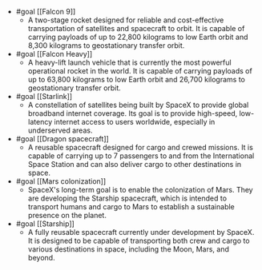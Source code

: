 
- #goal [[Falcon 9]]
	- A two-stage rocket designed for reliable and cost-effective transportation of satellites and spacecraft to orbit. It is capable of carrying payloads of up to 22,800 kilograms to low Earth orbit and 8,300 kilograms to geostationary transfer orbit.
- #goal [[Falcon Heavy]]
	- A heavy-lift launch vehicle that is currently the most powerful operational rocket in the world. It is capable of carrying payloads of up to 63,800 kilograms to low Earth orbit and 26,700 kilograms to geostationary transfer orbit.
- #goal [[Starlink]]
	- A constellation of satellites being built by SpaceX to provide global broadband internet coverage. Its goal is to provide high-speed, low-latency internet access to users worldwide, especially in underserved areas.
- #goal [[Dragon spacecraft]]
	- A reusable spacecraft designed for cargo and crewed missions. It is capable of carrying up to 7 passengers to and from the International Space Station and can also deliver cargo to other destinations in space.
- #goal [[Mars colonization]]
	- SpaceX's long-term goal is to enable the colonization of Mars. They are developing the Starship spacecraft, which is intended to transport humans and cargo to Mars to establish a sustainable presence on the planet.
- #goal [[Starship]]
	- A fully reusable spacecraft currently under development by SpaceX. It is designed to be capable of transporting both crew and cargo to various destinations in space, including the Moon, Mars, and beyond.



